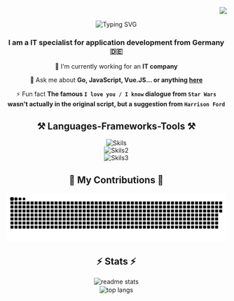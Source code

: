 <!--
**zandercodes/zandercodes** is a ✨ _special_ ✨ repository because its `README.md` (this file) appears on your GitHub profile.

Here are some ideas to get you started:

- 🔭 I’m currently working on ...
- 🌱 I’m currently learning ...
- 👯 I’m looking to collaborate on ...
- 🤔 I’m looking for help with ...
- 💬 Ask me about ...
- 📫 How to reach me: ...
- 😄 Pronouns: ...
- ⚡ Fun fact: ...
-->

<div align="center">

<img align="right" src="https://visitor-badge.laobi.icu/badge?page_id=zandercodes.zandercodes" /><br />

<p>
    <img src="https://readme-typing-svg.demolab.com?font=Source+Code+Pro&weight=700&size=35&duration=4000&pause=1000&color=36F740&center=true&width=500&height=70&lines=Hey+Guys!;I'm+ZanderCodes!;Welcome+to+my+GitHub!" alt="Typing SVG" />
</p>

### I am a IT specialist for application development from Germany 🇩🇪

🔭 I'm currently working for an **IT company**

💬 Ask me about **Go, JavaScript, Vue.JS... or anything [here](https://github.com/zandercodes/zandercodes/issues)**

⚡ Fun fact **The famous `I love you / I know` dialogue from `Star Wars` wasn't actually in the original script, but a suggestion from `Harrison Ford`**

## ⚒️ Languages-Frameworks-Tools ⚒️

![Skils](https://skillicons.dev/icons?i=docker,go,javascript,vuejs,vite,scss,html,css,tailwind)<br />
![Skils2](https://skillicons.dev/icons?i=vscode,github,gitlab,git,nodejs,bun,npm,yarn)<br />
![Skils3](https://skillicons.dev/icons?i=mysql,postgres,mongodb)

## 🐍 My Contributions 🐍

<picture>
  <source
    media="(prefers-color-scheme: dark)"
    srcset="https://raw.githubusercontent.com/zandercodes/zandercodes/output/github-contribution-grid-snake-dark.svg"
  />
  <source
    media="(prefers-color-scheme: light)"
    srcset="https://raw.githubusercontent.com/zandercodes/zandercodes/output/github-contribution-grid-snake.svg"
  />
  <img
    alt="github contribution grid snake animation"
    src="https://raw.githubusercontent.com/zandercodes/zandercodes/output/github-contribution-grid-snake.svg"
  />
</picture>

## ⚡ Stats ⚡

<img width=390 src="https://github-readme-stats.vercel.app/api?username=zandercodes&count_private=true&show_icons=true&theme=vue-dark&rank_icon=github&hide_border=true&border_radius=10&card_height=160" alt="readme stats" />
<br />
<img width=325 align="center" src="https://github-readme-stats.vercel.app/api/top-langs/?username=zandercodes&hide=HTML&langs_count=8&layout=compact&theme=vue-dark&hide_border=true&border_radius=10&size_weight=0.5&count_weight=0.5&exclude_repo=zandercodes" alt="top langs" />

</div>
